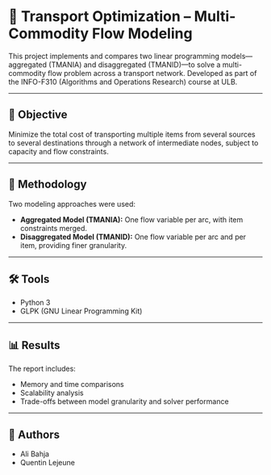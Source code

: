 # 🚛 Transport Optimization – Multi-Commodity Flow Modeling

This project implements and compares two linear programming models—aggregated (TMANIA) and disaggregated (TMANID)—to solve a multi-commodity flow problem across a transport network. Developed as part of the INFO-F310 (Algorithms and Operations Research) course at ULB.

---

## 🎯 Objective

Minimize the total cost of transporting multiple items from several sources to several destinations through a network of intermediate nodes, subject to capacity and flow constraints.

---

## 🧠 Methodology

Two modeling approaches were used:

- **Aggregated Model (TMANIA):** One flow variable per arc, with item constraints merged.
- **Disaggregated Model (TMANID):** One flow variable per arc and per item, providing finer granularity.


---

## 🛠️ Tools 

- Python 3  
- GLPK (GNU Linear Programming Kit)   

---
## 📊 Results
The report includes:
- Memory and time comparisons
- Scalability analysis
- Trade-offs between model granularity and solver performance

---
## 📄 Authors
- Ali Bahja
- Quentin Lejeune
